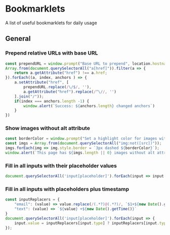 # Bookmarklets

A list of useful bookmarklets for daily usage

## General

### Prepend relative URLs with base URL

```JavaScript
const prependURL = window.prompt("Base URL to prepend", location.hostname)
Array.from(document.querySelectorAll("a[href]")).filter(a => {
    return a.getAttribute("href") !== a.href;    
}).forEach((a, index, anchors ) => {
    a.setAttribute("href", [
        prependURL.replace(/\/$/, ''), 
        a.getAttribute("href").replace(/^\//, '')
    ].join("/"));
    if(index === anchors.length -1) {
        window.alert(`Success: ${anchors.length} changed anchors`)
    }
})
```

### Show images without alt attribute

```JavaScript
const borderColor = window.prompt("Set a highlight color for images without alt", "red");
const imgs = Array.from(document.querySelectorAll("img:not([src])"));
imgs.forEach(img => img.style.border = `3px dashed ${borderColor}`);
window.alert(`This page has ${imgs.length || 0} images without alt attribute`);
```

### Fill in all inputs with their placeholder values

```JavaScript
document.querySelectorAll('input[placeholder]').forEach(input => input.value = input.placeholder);
```

### Fill in all inputs with placeholders plus timestamp

```JavaScript
const inputReplacers = {
    "email": (value) => value.replace(/(.*?)@(.*?)/, `$1+${new Date().getTime()}@$2`),
    "text": (value) => `${value} +${new Date().getTime()}`    
}
document.querySelectorAll('input[placeholder]').forEach(input => { 
    input.value = inputReplacers[input.type] ? inputReplacers[input.type](input.placeholder) : input.placeholder;    
});
```
